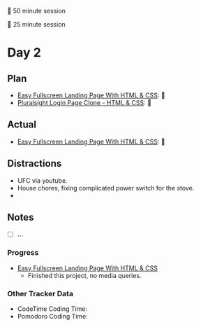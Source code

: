 🍒 50 minute session

🍅 25 minute session

# Day 2

## Plan
- [Easy Fullscreen Landing Page With HTML & CSS](https://www.youtube.com/watch?v=hVdTQWASliE): 🍒
- [Pluralsight Login Page Clone - HTML & CSS](https://www.youtube.com/watch?v=wIx1O5Y5EB4): 🍒

## Actual
- [Easy Fullscreen Landing Page With HTML & CSS](https://www.youtube.com/watch?v=hVdTQWASliE): 🍒


## Distractions
- UFC via youtube.
- House chores, fixing complicated power switch for the stove.
- 


## Notes
- [ ] ...


  
### Progress
- [Easy Fullscreen Landing Page With HTML & CSS](https://www.youtube.com/watch?v=hVdTQWASliE)
  - Finished this project, no media queries.
  

### Other Tracker Data
- CodeTime Coding Time: 
- Pomodoro Coding Time: 